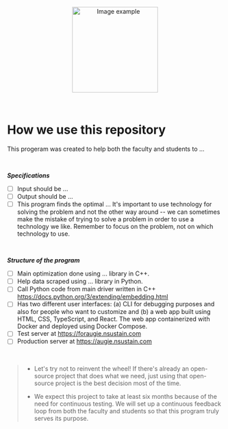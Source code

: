 <!-- TODO: Replace this image with final product gif -->
<p align="center">
  <img alt="Image example" src="https://twemoji.maxcdn.com/v/latest/svg/1fae0.svg" width="200px">
</p>

<br>

# How we use this repository
This progeram was created to help both the faculty and students to ...

<br>

***Specifications***<br>
- [ ] Input should be ...
- [ ] Output should be ...
- [ ] This program finds the optimal ...
It's important to use technology for solving the problem and not the other way around -- we can sometimes make the mistake of trying to solve a problem in order to use a technology we like. Remember to focus on the problem, not on which technology to use.

<br>

***Structure of the program***<br>
- [ ] Main optimization done using ... library in C++.
- [ ] Help data scraped using ... library in Python.
- [ ] Call Python code from main driver written in C++ https://docs.python.org/3/extending/embedding.html
- [ ] Has two different user interfaces: (a) CLI for debugging purposes and also for people who want to customize and (b) a web app built using HTML, CSS, TypeScript, and React. The web app containerized with Docker and deployed using Docker Compose.
- [ ] Test server at https://foraugie.nsustain.com
- [ ] Production server at https://augie.nsustain.com

<br>

> - Let's try not to reinvent the wheel! If there's already an open-source project that does what we need, just using that open-source project is the best decision most of the time.
>
> - We expect this project to take at least six months because of the need for continuous testing. We will set up a continuous feedback loop from both the faculty and students so that this program truly serves its purpose.

<br>
<br>
<br>

<!--

Co-authored-by: Deepak <77573925+deepakkrish212@users.noreply.github.com>
Co-authored-by: Marcus <79320268+0nab@users.noreply.github.com>


-->

